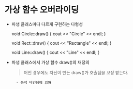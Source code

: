 # 가상 함수 오버라이딩

- 파생 클래스마다 다르게 구현하는 다형성

    void Circle::draw() { cout << "Circle" << endl; }

    void Rect::draw() { cout << "Rectangle" << endl; }

    void Line::draw() { cout << "Line" << endl; }


- 파생 클래스에서 가상 함수 draw()의 재정의

    > 어떤 경우에도 자신이 만든 draw()가 호출됨을 보장 받는다.

        - 동적 바인딩에 의해